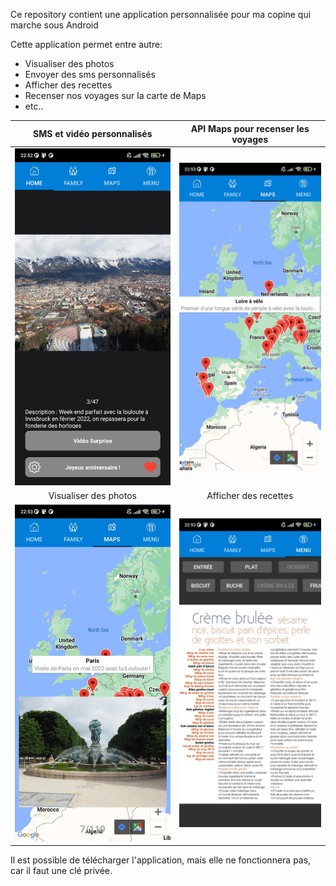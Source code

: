 Ce repository contient une application personnalisée pour ma copine qui marche sous Android

Cette application permet entre autre:
- Visualiser des photos
- Envoyer des sms personnalisés
- Afficher des recettes
- Recenser nos voyages sur la carte de Maps
- etc..

SMS et vidéo personnalisés          |  API Maps pour recenser les voyages
:-------------------------:|:-------------------------:
![](https://github.com/Damien-OLLIER/FamilyAPP/blob/master/TestAPP/TestAPP.Android/Resources/drawable/a1687294496162.jpg)  |  ![](https://github.com/Damien-OLLIER/FamilyAPP/blob/master/TestAPP/TestAPP.Android/Resources/drawable/a1687294496154.jpg)
Visualiser des photos          |  Afficher des recettes
![](https://github.com/Damien-OLLIER/FamilyAPP/blob/master/TestAPP/TestAPP.Android/Resources/drawable/a1687294496144.jpg)  |  ![](https://github.com/Damien-OLLIER/FamilyAPP/blob/master/TestAPP/TestAPP.Android/Resources/drawable/a1687294496134.jpg)

Il est possible de télécharger l'application, mais elle ne fonctionnera pas, car il faut une clé privée.
